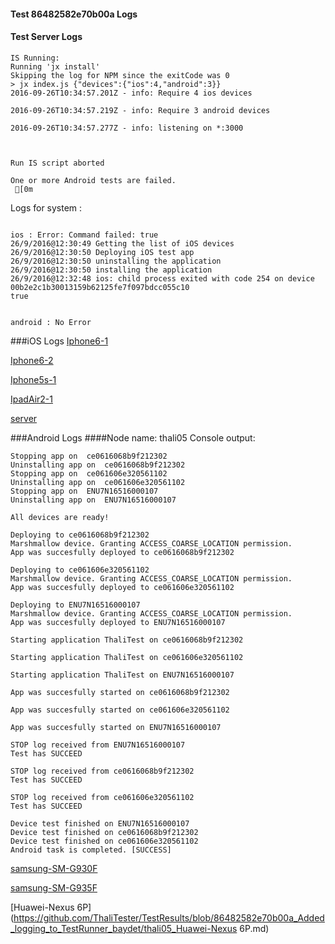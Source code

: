 #### Test 86482582e70b00a Logs

#### Test Server Logs
```
IS Running:
Running 'jx install'
Skipping the log for NPM since the exitCode was 0
> jx index.js {"devices":{"ios":4,"android":3}}
2016-09-26T10:34:57.201Z - info: Require 4 ios devices

2016-09-26T10:34:57.219Z - info: Require 3 android devices

2016-09-26T10:34:57.277Z - info: listening on *:3000


 
Run IS script aborted
 
One or more Android tests are failed.
 [0m

```


Logs for system : 
```

ios : Error: Command failed: true
26/9/2016@12:30:49 Getting the list of iOS devices 
26/9/2016@12:30:50 Deploying iOS test app 
26/9/2016@12:30:50 uninstalling the application 
26/9/2016@12:30:50 installing the application 
26/9/2016@12:32:48 ios: child process exited with code 254 on device 00b2e2c1b30013159b62125fe7f097bdcc055c10 
true


android : No Error
```
###iOS Logs
[Iphone6-1](https://github.com/ThaliTester/TestResults/blob/86482582e70b00a_Added_logging_to_TestRunner_baydet/iOS_Iphone6-1.md)

[Iphone6-2](https://github.com/ThaliTester/TestResults/blob/86482582e70b00a_Added_logging_to_TestRunner_baydet/iOS_Iphone6-2.md)

[Iphone5s-1](https://github.com/ThaliTester/TestResults/blob/86482582e70b00a_Added_logging_to_TestRunner_baydet/iOS_Iphone5s-1.md)

[IpadAir2-1](https://github.com/ThaliTester/TestResults/blob/86482582e70b00a_Added_logging_to_TestRunner_baydet/iOS_IpadAir2-1.md)

[server](https://github.com/ThaliTester/TestResults/blob/86482582e70b00a_Added_logging_to_TestRunner_baydet/iOS_server.md)




###Android Logs
####Node name: thali05
Console output:
```
Stopping app on  ce0616068b9f212302
Uninstalling app on  ce0616068b9f212302
Stopping app on  ce061606e320561102
Uninstalling app on  ce061606e320561102
Stopping app on  ENU7N16516000107
Uninstalling app on  ENU7N16516000107

All devices are ready!

Deploying to ce0616068b9f212302
Marshmallow device. Granting ACCESS_COARSE_LOCATION permission.
App was succesfully deployed to ce0616068b9f212302

Deploying to ce061606e320561102
Marshmallow device. Granting ACCESS_COARSE_LOCATION permission.
App was succesfully deployed to ce061606e320561102

Deploying to ENU7N16516000107
Marshmallow device. Granting ACCESS_COARSE_LOCATION permission.
App was succesfully deployed to ENU7N16516000107

Starting application ThaliTest on ce0616068b9f212302

Starting application ThaliTest on ce061606e320561102

Starting application ThaliTest on ENU7N16516000107

App was succesfully started on ce0616068b9f212302

App was succesfully started on ce061606e320561102

App was succesfully started on ENU7N16516000107

STOP log received from ENU7N16516000107
Test has SUCCEED

STOP log received from ce0616068b9f212302
Test has SUCCEED

STOP log received from ce061606e320561102
Test has SUCCEED

Device test finished on ENU7N16516000107 
Device test finished on ce0616068b9f212302 
Device test finished on ce061606e320561102 
Android task is completed. [SUCCESS]
```
[samsung-SM-G930F](https://github.com/ThaliTester/TestResults/blob/86482582e70b00a_Added_logging_to_TestRunner_baydet/thali05_samsung-SM-G930F.md)

[samsung-SM-G935F](https://github.com/ThaliTester/TestResults/blob/86482582e70b00a_Added_logging_to_TestRunner_baydet/thali05_samsung-SM-G935F.md)

[Huawei-Nexus 6P](https://github.com/ThaliTester/TestResults/blob/86482582e70b00a_Added_logging_to_TestRunner_baydet/thali05_Huawei-Nexus 6P.md)


